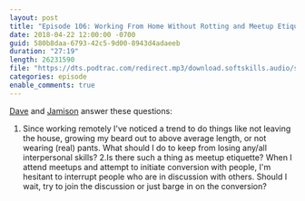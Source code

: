 ```yaml
---
layout: post
title: "Episode 106: Working From Home Without Rotting and Meetup Etiquette"
date: 2018-04-22 12:00:00 -0700
guid: 580b8daa-6793-42c5-9d00-8943d4adaeeb
duration: "27:19"
length: 26231590
file: "https://dts.podtrac.com/redirect.mp3/download.softskills.audio/sse-106.mp3"
categories: episode
enable_comments: true
---
```


[Dave](https://twitter.com/djsmith42) and [Jamison](https://twitter.com/jergason) answer these questions:

1. Since working remotely I've noticed a trend to do things like not leaving the house, growing my beard out to above average length, or not wearing (real) pants. What should I do to keep from losing any/all interpersonal skills?
2.Is there such a thing as meetup etiquette? When I attend meetups and attempt to initiate conversion with people, I'm hesitant to interrupt people who are in discussion with others. Should I wait, try to join the discussion or just barge in on the conversion?
